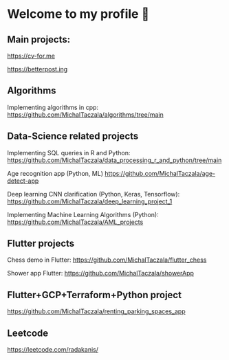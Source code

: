 # Welcome to my profile 👋

<!--
**MichalTaczala/MichalTaczala** is a ✨ _special_ ✨ repository because its `README.md` (this file) appears on your GitHub profile.

Here are some ideas to get you started:

- 🔭 I’m currently working on ...
- 🌱 I’m currently learning ...
- 👯 I’m looking to collaborate on ...
- 🤔 I’m looking for help with ...
- 💬 Ask me about ...
- 📫 How to reach me: ...
- 😄 Pronouns: ...
- ⚡ Fun fact: ...
-->


## Main projects:
https://cv-for.me

https://betterpost.ing



## Algorithms

Implementing algorithms in cpp: 
https://github.com/MichalTaczala/algorithms/tree/main

## Data-Science related projects

Implementing SQL queries in R and Python:
https://github.com/MichalTaczala/data_processing_r_and_python/tree/main

Age recognition app (Python, ML)
https://github.com/MichalTaczala/age-detect-app

Deep learning CNN clarification (Python, Keras, Tensorflow):
https://github.com/MichalTaczala/deep_learning_project_1

Implementing Machine Learning Algorithms (Python):
https://github.com/MichalTaczala/AML_projects


## Flutter projects

Chess demo in Flutter:
https://github.com/MichalTaczala/flutter_chess

Shower app Flutter:
https://github.com/MichalTaczala/showerApp

## Flutter+GCP+Terraform+Python project
https://github.com/MichalTaczala/renting_parking_spaces_app


## Leetcode
https://leetcode.com/radakanis/
